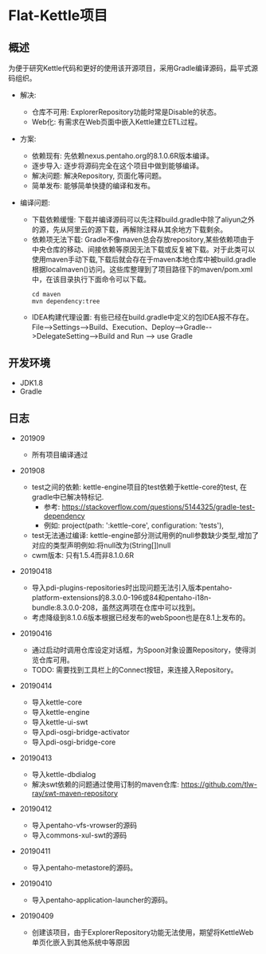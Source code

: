 # Flat-Kettle项目

## 概述
为便于研究Kettle代码和更好的使用该开源项目，采用Gradle编译源码，扁平式源码组织。

- 解决: 
    - 仓库不可用: ExplorerRepository功能时常是Disable的状态。
    - Web化: 有需求在Web页面中嵌入Kettle建立ETL过程。

- 方案: 
    - 依赖现有: 先依赖nexus.pentaho.org的8.1.0.6R版本编译。
    - 逐步导入: 逐步将源码完全在这个项目中做到能够编译。
    - 解决问题: 解决Repository, 页面化等问题。
    - 简单发布: 能够简单快捷的编译和发布。
    
- 编译问题:
    - 下载依赖缓慢: 下载并编译源码可以先注释build.gradle中除了aliyun之外的源，先从阿里云的源下载，再解除注释从其余地方下载剩余。
    - 依赖项无法下载: Gradle不像maven总会存放repository,某些依赖项由于中央仓库的移动、间接依赖等原因无法下载或反复被下载。对于此类可以使用maven手动下载,下载后就会存在于maven本地仓库中被build.gradle根据localmaven()访问。这些库整理到了项目路径下的maven/pom.xml中，在该目录执行下面命令可以下载。
        ```shell
        cd maven
        mvn dependency:tree
        ```
    - IDEA构建代理设置: 有些已经在build.gradle中定义的包IDEA报不存在。File-->Settings-->Build、Execution、Deploy-->Gradle-->DelegateSetting-->Build and Run --> use Gradle
## 开发环境

- JDK1.8
- Gradle

## 日志

- 201909

    - 所有项目编译通过

- 201908

    - test之间的依赖: kettle-engine项目的test依赖于kettle-core的test, 在gradle中已解决特标记.
        - 参考: https://stackoverflow.com/questions/5144325/gradle-test-dependency
        - 例如: project(path: ':kettle-core', configuration: 'tests'),
    - test无法通过编译: kettle-engine部分测试用例的null参数缺少类型,增加了对应的类型声明例如:将null改为(String[])null
    - cwm版本: 只有1.5.4而非8.1.0.6R

- 20190418

    - 导入pdi-plugins-repositories时出现问题无法引入版本pentaho-platform-extensions的8.3.0.0-196或84和pentaho-i18n-bundle:8.3.0.0-208，虽然这两项在仓库中可以找到。
    - 考虑降级到8.1.0.6版本根据已经发布的webSpoon也是在8.1上发布的。

- 20190416

    - 通过启动时调用仓库设定对话框，为Spoon对象设置Repository，使得浏览仓库可用。
    - TODO: 需要找到工具栏上的Connect按钮，来连接入Repository。

- 20190414
    - 导入kettle-core
    - 导入kettle-engine
    - 导入kettle-ui-swt
    - 导入pdi-osgi-bridge-activator
    - 导入pdi-osgi-bridge-core

- 20190413
    - 导入kettle-dbdialog
    - 解决swt依赖的问题通过使用订制的maven仓库: https://github.com/tlw-ray/swt-maven-repository

- 20190412
    - 导入pentaho-vfs-vrowser的源码
    - 导入commons-xul-swt的源码

- 20190411
    - 导入pentaho-metastore的源码。

- 20190410
    - 导入pentaho-application-launcher的源码。

- 20190409
    - 创建该项目，由于ExplorerRepository功能无法使用，期望将KettleWeb单页化嵌入到其他系统中等原因

